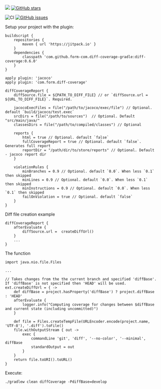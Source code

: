 [![](https://jitpack.io/v/form-com/diff-coverage-gradle.svg)](https://jitpack.io/#form-com/diff-coverage-gradle)
[![GitHub stars](https://img.shields.io/github/stars/form-com/diff-coverage-gradle?style=flat-square)](https://github.com/form-com/diff-coverage-gradle/stargazers)

![CI](https://github.com/form-com/diff-coverage-gradle/workflows/CI/badge.svg)
[![GitHub issues](https://img.shields.io/github/issues/form-com/diff-coverage-gradle)](https://github.com/form-com/diff-coverage-gradle/issues)


Setup your project with the plugin:
```
buildscript {
    repositories {
        maven { url 'https://jitpack.io' }
    }
    dependencies {
        classpath 'com.github.form-com.diff-coverage-gradle:diff-coverage:0.6.0'
    }
}

apply plugin: 'jacoco'
apply plugin: 'com.form.diff-coverage'

diffCoverageReport {
    diffSource.file = ${PATH_TO_DIFF_FILE} // or `diffSource.url = ${URL_TO_DIFF_FILE}`. Required. 

    jacocoExecFiles = file("/path/to/jacoco/exec/file") // Optional. default `build/jacoco/test.exec`
    srcDirs = file("/path/to/sources")  // Optional. Default "src/main/java/"
    classesDirs = file("/path/to/compiled/classes") // Optional 

    reports {
        html = true // Optional. default `false`
        fullCoverageReport = true // Optional. default `false`. Generates full report
        reportDir = "/path/dir/to/store/reports" // Optional. Default - jacoco report dir
    }

    violationRules {
        minBranches = 0.9 // Optional. default `0.0`. When less `0.1` then skipped
        minLines = 0.9 // Optional. default `0.0`. When less `0.1` then skipped
        minInstructions = 0.9 // Optional. default `0.0`. When less `0.1` then skipped
        failOnViolation = true // Optional. default `false`
    }
}
```

Diff file creation example
```
diffCoverageReport {
    afterEvaluate {
        diffSource.url =  createDiffUrl()
    }
    ...
}
```
The function
```
import java.nio.file.Files

...

// Takes changes from the the current branch and specified 'diffBase'. If 'diffBase' is not specified then 'HEAD' will be used.
ext.createDiffUrl = { ->
    def diffBase = project.hasProperty('diffBase') ? project.diffBase : 'HEAD'
    afterEvaluate {
        logger.info("Computing coverage for changes between $diffBase and current state (including uncommitted)")
    }

    def file = Files.createTempFile(URLEncoder.encode(project.name, 'UTF-8'), '.diff').toFile()
    file.withOutputStream { out ->
        exec {
            commandLine 'git', 'diff', '--no-color', '--minimal', diffBase
            standardOutput = out
        }
    }
    return file.toURI().toURL()
}
```

Execute:
```
./gradlew clean diffCoverage -PdiffBase=develop
```
